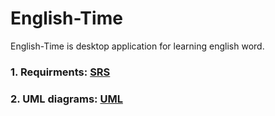 # English-Time

English-Time is desktop application for learning english word.

### 1. Requirments: [SRS](https://github.com/IrynaSkiba/English-Time/blob/master/Documentation/SRS.md)
### 2. UML diagrams: [UML](https://github.com/IrynaSkiba/English-Time/blob/master/Documentation/UML.md)
